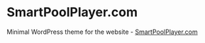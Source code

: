 # SmartPoolPlayer.com

Minimal WordPress theme for the website - [SmartPoolPlayer.com](https://smartpoolplayer.com)
